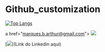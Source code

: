# Github_customization

<div style="width: 200px;">
<a href="https://github.com/ArthurLux07/github-readme-stats">
  <img src="https://github-readme-stats.vercel.app/api/top-langs/?username=ArthurLux07&langs_count=8" alt="Top Langs" />
</a>
</div>

a href="marques.b.arthur@gmail.com">
<img src="https://img.shields.io/badge/Gmail-D14836?style=for-the-badge&logo=gmail&logoColor=white"/>
</a>

[<img src="https://img.shields.io/badge/LinkedIn-0077B5?style=for-the-badge&logo=linkedin&logoColor=white">](Link do Linkedin aqui)

